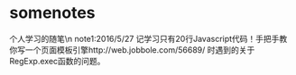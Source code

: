 # somenotes
个人学习的随笔\n
note1:2016/5/27
记学习只有20行Javascript代码！手把手教你写一个页面模板引擎http://web.jobbole.com/56689/ 时遇到的关于RegExp.exec函数的问题。
